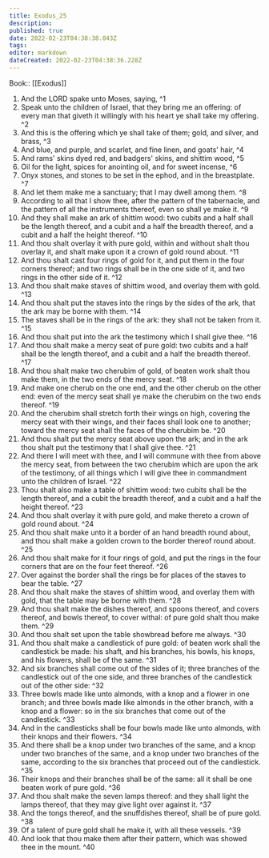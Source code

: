 ```yaml
---
title: Exodus_25
description: 
published: true
date: 2022-02-23T04:38:38.043Z
tags: 
editor: markdown
dateCreated: 2022-02-23T04:38:36.228Z
---
```


 Book:: [[Exodus]]
 1. And the LORD spake unto Moses, saying, ^1
 2. Speak unto the children of Israel, that they bring me an offering: of every man that giveth it willingly with his heart ye shall take my offering. ^2
 3. And this is the offering which ye shall take of them; gold, and silver, and brass, ^3
 4. And blue, and purple, and scarlet, and fine linen, and goats' hair, ^4
 5. And rams' skins dyed red, and badgers' skins, and shittim wood, ^5
 6. Oil for the light, spices for anointing oil, and for sweet incense, ^6
 7. Onyx stones, and stones to be set in the ephod, and in the breastplate. ^7
 8. And let them make me a sanctuary; that I may dwell among them. ^8
 9. According to all that I show thee, after the pattern of the tabernacle, and the pattern of all the instruments thereof, even so shall ye make it. ^9
 10. And they shall make an ark of shittim wood: two cubits and a half shall be the length thereof, and a cubit and a half the breadth thereof, and a cubit and a half the height thereof. ^10
 11. And thou shalt overlay it with pure gold, within and without shalt thou overlay it, and shalt make upon it a crown of gold round about. ^11
 12. And thou shalt cast four rings of gold for it, and put them in the four corners thereof; and two rings shall be in the one side of it, and two rings in the other side of it. ^12
 13. And thou shalt make staves of shittim wood, and overlay them with gold. ^13
 14. And thou shalt put the staves into the rings by the sides of the ark, that the ark may be borne with them. ^14
 15. The staves shall be in the rings of the ark: they shall not be taken from it. ^15
 16. And thou shalt put into the ark the testimony which I shall give thee. ^16
 17. And thou shalt make a mercy seat of pure gold: two cubits and a half shall be the length thereof, and a cubit and a half the breadth thereof. ^17
 18. And thou shalt make two cherubim of gold, of beaten work shalt thou make them, in the two ends of the mercy seat. ^18
 19. And make one cherub on the one end, and the other cherub on the other end: even of the mercy seat shall ye make the cherubim on the two ends thereof. ^19
 20. And the cherubim shall stretch forth their wings on high, covering the mercy seat with their wings, and their faces shall look one to another; toward the mercy seat shall the faces of the cherubim be. ^20
 21. And thou shalt put the mercy seat above upon the ark; and in the ark thou shalt put the testimony that I shall give thee. ^21
 22. And there I will meet with thee, and I will commune with thee from above the mercy seat, from between the two cherubim which are upon the ark of the testimony, of all things which I will give thee in commandment unto the children of Israel. ^22
 23. Thou shalt also make a table of shittim wood: two cubits shall be the length thereof, and a cubit the breadth thereof, and a cubit and a half the height thereof. ^23
 24. And thou shalt overlay it with pure gold, and make thereto a crown of gold round about. ^24
 25. And thou shalt make unto it a border of an hand breadth round about, and thou shalt make a golden crown to the border thereof round about. ^25
 26. And thou shalt make for it four rings of gold, and put the rings in the four corners that are on the four feet thereof. ^26
 27. Over against the border shall the rings be for places of the staves to bear the table. ^27
 28. And thou shalt make the staves of shittim wood, and overlay them with gold, that the table may be borne with them. ^28
 29. And thou shalt make the dishes thereof, and spoons thereof, and covers thereof, and bowls thereof, to cover withal: of pure gold shalt thou make them. ^29
 30. And thou shalt set upon the table showbread before me always. ^30
 31. And thou shalt make a candlestick of pure gold: of beaten work shall the candlestick be made: his shaft, and his branches, his bowls, his knops, and his flowers, shall be of the same. ^31
 32. And six branches shall come out of the sides of it; three branches of the candlestick out of the one side, and three branches of the candlestick out of the other side: ^32
 33. Three bowls made like unto almonds, with a knop and a flower in one branch; and three bowls made like almonds in the other branch, with a knop and a flower: so in the six branches that come out of the candlestick. ^33
 34. And in the candlesticks shall be four bowls made like unto almonds, with their knops and their flowers. ^34
 35. And there shall be a knop under two branches of the same, and a knop under two branches of the same, and a knop under two branches of the same, according to the six branches that proceed out of the candlestick. ^35
 36. Their knops and their branches shall be of the same: all it shall be one beaten work of pure gold. ^36
 37. And thou shalt make the seven lamps thereof: and they shall light the lamps thereof, that they may give light over against it. ^37
 38. And the tongs thereof, and the snuffdishes thereof, shall be of pure gold. ^38
 39. Of a talent of pure gold shall he make it, with all these vessels. ^39
 40. And look that thou make them after their pattern, which was showed thee in the mount. ^40
